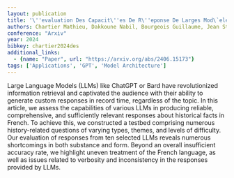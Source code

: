 ```yaml
---
layout: publication
title: '\''evaluation Des Capacit\''es De R\''eponse De Larges Mod\`eles De Langage (LLM) Pour Des Questions D''historiens'
authors: Chartier Mathieu, Dakkoune Nabil, Bourgeois Guillaume, Jean Stéphane
conference: "Arxiv"
year: 2024
bibkey: chartier2024des
additional_links:
  - {name: "Paper", url: "https://arxiv.org/abs/2406.15173"}
tags: ['Applications', 'GPT', 'Model Architecture']
---
```

Large Language Models (LLMs) like ChatGPT or Bard have revolutionized
information retrieval and captivated the audience with their ability to
generate custom responses in record time, regardless of the topic. In this
article, we assess the capabilities of various LLMs in producing reliable,
comprehensive, and sufficiently relevant responses about historical facts in
French. To achieve this, we constructed a testbed comprising numerous
history-related questions of varying types, themes, and levels of difficulty.
Our evaluation of responses from ten selected LLMs reveals numerous
shortcomings in both substance and form. Beyond an overall insufficient
accuracy rate, we highlight uneven treatment of the French language, as well as
issues related to verbosity and inconsistency in the responses provided by
LLMs.
